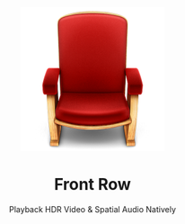 <p align="center">
<img height="256" src="https://github.com/godly-devotion/FrontRow/raw/main/Front Row/Assets.xcassets/AppIcon.appiconset/AppIcon.png" />
</p>

<h1 align="center">Front Row</h1>

<p align="center">Playback HDR Video &amp; Spatial Audio Natively</p>
